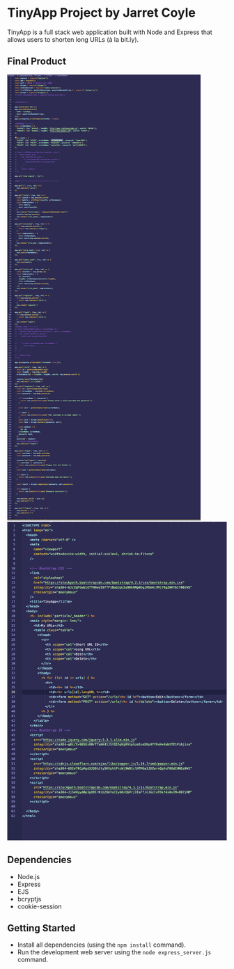 # TinyApp Project by Jarret Coyle

TinyApp is a full stack web application built with Node and Express that allows users to shorten long URLs (à la bit.ly).

## Final Product

!["screenshot of main server file"](https://github.com/jobinism/tinyApp/blob/main/docs/serverjs.png)
!["screenshot of /urls_index"](https://github.com/jobinism/tinyApp/blob/main/docs/urls.png)

## Dependencies

- Node.js
- Express
- EJS
- bcryptjs
- cookie-session

## Getting Started

- Install all dependencies (using the `npm install` command).
- Run the development web server using the `node express_server.js` command.